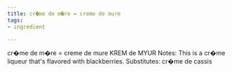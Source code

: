 ```yaml
---
title: cr�me de m�re = creme de mure
tags:
- ingredient

---
```

cr�me de m�re = creme de mure KREM de MYUR Notes: This is a cr�me liqueur that's flavored with blackberries. Substitutes: cr�me de cassis

